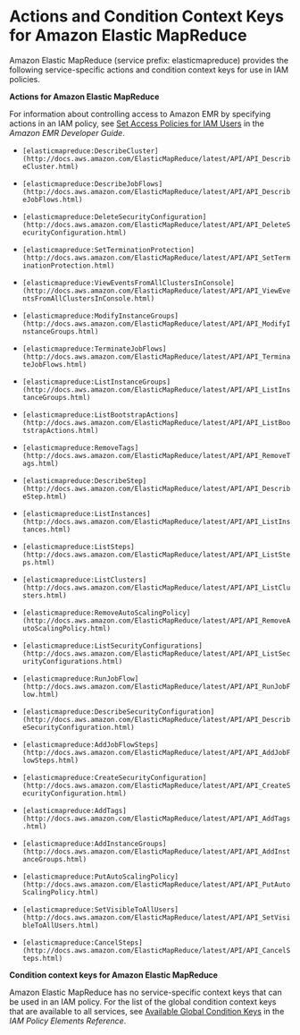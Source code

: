 # Actions and Condition Context Keys for Amazon Elastic MapReduce<a name="list_elasticmapreduce"></a>

Amazon Elastic MapReduce \(service prefix: elasticmapreduce\) provides the following service\-specific actions and condition context keys for use in IAM policies\.

**Actions for Amazon Elastic MapReduce**

For information about controlling access to Amazon EMR by specifying actions in an IAM policy, see [Set Access Policies for IAM Users](http://docs.aws.amazon.com/emr/latest/DeveloperGuide/emr-set-iam-policy.html) in the *Amazon EMR Developer Guide*\.

+ `[elasticmapreduce:DescribeCluster](http://docs.aws.amazon.com/ElasticMapReduce/latest/API/API_DescribeCluster.html)`

+ `[elasticmapreduce:DescribeJobFlows](http://docs.aws.amazon.com/ElasticMapReduce/latest/API/API_DescribeJobFlows.html)`

+ `[elasticmapreduce:DeleteSecurityConfiguration](http://docs.aws.amazon.com/ElasticMapReduce/latest/API/API_DeleteSecurityConfiguration.html)`

+ `[elasticmapreduce:SetTerminationProtection](http://docs.aws.amazon.com/ElasticMapReduce/latest/API/API_SetTerminationProtection.html)`

+ `[elasticmapreduce:ViewEventsFromAllClustersInConsole](http://docs.aws.amazon.com/ElasticMapReduce/latest/API/API_ViewEventsFromAllClustersInConsole.html)`

+ `[elasticmapreduce:ModifyInstanceGroups](http://docs.aws.amazon.com/ElasticMapReduce/latest/API/API_ModifyInstanceGroups.html)`

+ `[elasticmapreduce:TerminateJobFlows](http://docs.aws.amazon.com/ElasticMapReduce/latest/API/API_TerminateJobFlows.html)`

+ `[elasticmapreduce:ListInstanceGroups](http://docs.aws.amazon.com/ElasticMapReduce/latest/API/API_ListInstanceGroups.html)`

+ `[elasticmapreduce:ListBootstrapActions](http://docs.aws.amazon.com/ElasticMapReduce/latest/API/API_ListBootstrapActions.html)`

+ `[elasticmapreduce:RemoveTags](http://docs.aws.amazon.com/ElasticMapReduce/latest/API/API_RemoveTags.html)`

+ `[elasticmapreduce:DescribeStep](http://docs.aws.amazon.com/ElasticMapReduce/latest/API/API_DescribeStep.html)`

+ `[elasticmapreduce:ListInstances](http://docs.aws.amazon.com/ElasticMapReduce/latest/API/API_ListInstances.html)`

+ `[elasticmapreduce:ListSteps](http://docs.aws.amazon.com/ElasticMapReduce/latest/API/API_ListSteps.html)`

+ `[elasticmapreduce:ListClusters](http://docs.aws.amazon.com/ElasticMapReduce/latest/API/API_ListClusters.html)`

+ `[elasticmapreduce:RemoveAutoScalingPolicy](http://docs.aws.amazon.com/ElasticMapReduce/latest/API/API_RemoveAutoScalingPolicy.html)`

+ `[elasticmapreduce:ListSecurityConfigurations](http://docs.aws.amazon.com/ElasticMapReduce/latest/API/API_ListSecurityConfigurations.html)`

+ `[elasticmapreduce:RunJobFlow](http://docs.aws.amazon.com/ElasticMapReduce/latest/API/API_RunJobFlow.html)`

+ `[elasticmapreduce:DescribeSecurityConfiguration](http://docs.aws.amazon.com/ElasticMapReduce/latest/API/API_DescribeSecurityConfiguration.html)`

+ `[elasticmapreduce:AddJobFlowSteps](http://docs.aws.amazon.com/ElasticMapReduce/latest/API/API_AddJobFlowSteps.html)`

+ `[elasticmapreduce:CreateSecurityConfiguration](http://docs.aws.amazon.com/ElasticMapReduce/latest/API/API_CreateSecurityConfiguration.html)`

+ `[elasticmapreduce:AddTags](http://docs.aws.amazon.com/ElasticMapReduce/latest/API/API_AddTags.html)`

+ `[elasticmapreduce:AddInstanceGroups](http://docs.aws.amazon.com/ElasticMapReduce/latest/API/API_AddInstanceGroups.html)`

+ `[elasticmapreduce:PutAutoScalingPolicy](http://docs.aws.amazon.com/ElasticMapReduce/latest/API/API_PutAutoScalingPolicy.html)`

+ `[elasticmapreduce:SetVisibleToAllUsers](http://docs.aws.amazon.com/ElasticMapReduce/latest/API/API_SetVisibleToAllUsers.html)`

+ `[elasticmapreduce:CancelSteps](http://docs.aws.amazon.com/ElasticMapReduce/latest/API/API_CancelSteps.html)`

**Condition context keys for Amazon Elastic MapReduce**

Amazon Elastic MapReduce has no service\-specific context keys that can be used in an IAM policy\. For the list of the global condition context keys that are available to all services, see [Available Global Condition Keys](reference_policies_condition-keys.md#AvailableKeys) in the *IAM Policy Elements Reference*\.
